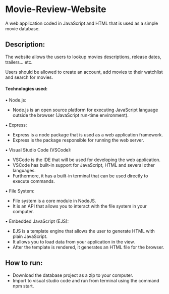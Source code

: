 # Movie-Review-Website
A web application coded in JavaScript and HTML that is used as a simple movie database.

## Description:
The website allows the users to lookup movies descriptions, release dates, trailers… etc. 

Users should be allowed to create an account, add movies to their watchlist and search for movies. 

#### Technologies used:
• Node.js:
  - Node.js is an open source platform for executing JavaScript language outside the browser (JavaScript run-time environment).

• Express:
  - Express is a node package that is used as a web application framework. 
  - Express is the package responsible for running the web server.

• Visual Studio Code (VSCode):
  - VSCode is the IDE that will be used for developing the web application. 
  - VSCode has built-in support for JavaScript, HTML and several other languages. 
  - Furthermore, it has a built-in terminal that can be used directly to execute commands.

• File System:
  - File system is a core module in NodeJS. 
  - It is an API that allows you to interact with the file system in your computer. 

• Embedded JavaScript (EJS):
  - EJS is a template engine that allows the user to generate HTML with plain JavaScript. 
  - It allows you to load data from your application in the view. 
  - After the template is rendered, it generates an HTML file for the browser.

## How to run:
- Download the database project as a zip to your computer.
- Import to visual studio code and run from terminal using the command npm start.
